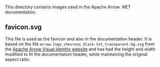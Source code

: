 This directory contains images used in the Apache Arrow .NET documentation.

## favicon.svg

This file is used as the favicon and also in the documentation header.
It is based on the file `arrow-logo_chevrons_black-txt_transparent-bg.svg`
from the [Apache Arrow Visual Identity website](https://arrow.apache.org/visual_identity/)
and has had the height and width modified to fit the documentation header,
while maintaining the original aspect ratio.
